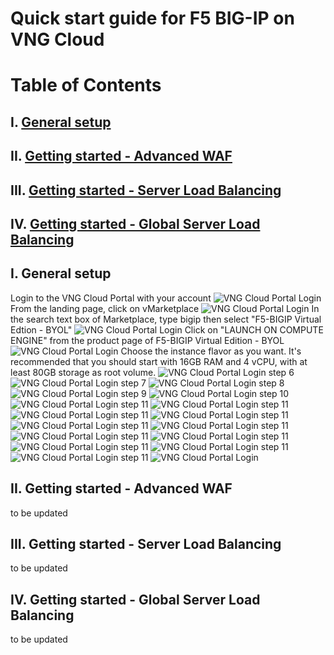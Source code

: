 # Quick start guide for F5 BIG-IP on VNG Cloud
# Table of Contents
## I. [General setup](#I)
## II. [Getting started - Advanced WAF](#II)
## III. [Getting started - Server Load Balancing](#III)
## IV. [Getting started - Global Server Load Balancing](#IV)


## I. General setup <a name="I"></a>
Login to the VNG Cloud Portal with your account
![VNG Cloud Portal Login](/img/vng-portal-login.png)
From the landing page, click on vMarketplace
![VNG Cloud Portal Login](/img/vng-portal-landingpage.png)
In the search text box of Marketplace, type bigip then select "F5-BIGIP Virtual Edtion - BYOL"
![VNG Cloud Portal Login](/img/vng-portal-marketplace-search-bigip.png)
Click on "LAUNCH ON COMPUTE ENGINE" from the product page of F5-BIGIP Virtual Edition - BYOL
![VNG Cloud Portal Login](/img/vng-portal-launch-bigip.png)
Choose the instance flavor as you want. It's recommended that you should start with 16GB RAM and 4 vCPU, with at least 80GB storage as root volume.
![VNG Cloud Portal Login](/img/vng-portal-bigip-instance-config.png)
step 6
![VNG Cloud Portal Login](/img/vng-portal-bigip-launch-summary.png)
step 7
![VNG Cloud Portal Login](/img/vng-portal-checkout.png)
step 8
![VNG Cloud Portal Login](/img/vng-bigip-checkout2.png)
step 9
![VNG Cloud Portal Login](/img/vng-bigip-cloud-checkout3.png)
step 10
![VNG Cloud Portal Login](/img/vng-big-ip-checkout-done.png)
step 11
![VNG Cloud Portal Login](/img/vng-bigip-instance-detail.png)
step 11
![VNG Cloud Portal Login](/img/vng-bigip-logindetail.png)
step 11
![VNG Cloud Portal Login](/img/vng-securitygroup.png)
step 11
![VNG Cloud Portal Login](/img/vng-bigip-license.png)
step 11
![VNG Cloud Portal Login](/img/vng-bigip-license-key.png)
step 11
![VNG Cloud Portal Login](/img/license-activate1.png)
step 11
![VNG Cloud Portal Login](/img/license-activate2.png)
step 11
![VNG Cloud Portal Login](/img/license-activate3.png)
step 11
![VNG Cloud Portal Login](/img/license-activate4.png)
step 11
![VNG Cloud Portal Login](/img/vng-bigip-provisioning.png)
step 11
![VNG Cloud Portal Login](/img/change-password.png)

## II. Getting started - Advanced WAF <a name="II"></a>
to be updated
## III. Getting started - Server Load Balancing <a name="III"></a>
to be updated
## IV. Getting started - Global Server Load Balancing <a name="IV"></a>
to be updated

